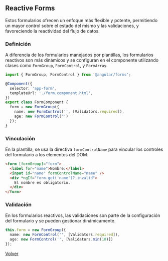 ## Reactive Forms

Estos formularios ofrecen un enfoque más flexible y potente, permitiendo un mayor control sobre el estado del mismo y las validaciones, y favoreciendo la reactividad del flujo de datos.

### Definición

A diferencia de los formularios manejados por plantillas, los formularios reactivos son más dinámicos y se configuran en el componente utilizando clases como `FormGroup`, `FormControl`, y `FormArray`.

```typescript
import { FormGroup, FormControl } from '@angular/forms';

@Component({
  selector: 'app-form',
  templateUrl: './form.component.html',
})
export class FormComponent {
  form = new FormGroup({
    name: new FormControl('', [Validators.required]),
    age: new FormControl('')
  });
}
```

### Vinculación

En la plantilla, se usa la directiva `formControlName` para vincular los controles del formulario a los elementos del DOM.

```html
<form [formGroup]="form">
  <label for="name">Nombre:</label>
  <input id="name" formControlName="name" />
  <div *ngIf="form.get('name')?.invalid">
    El nombre es obligatorio.
  </div>
</form>
```

### Validación

En los formularios reactivos, las validaciones son parte de la configuración del formulario y se pueden gestionar dinámicamente.

```typescript
this.form = new FormGroup({
  name: new FormControl('', [Validators.required]),
  age: new FormControl('', [Validators.min(18)])
});
```

[Volver](../readme.md)